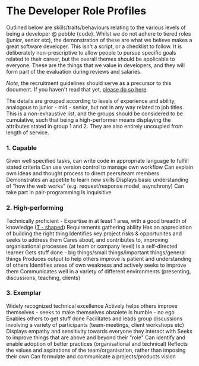 # The Developer Role Profiles

Outlined below are skills/traits/behaviours relating to the various levels of being a developer @ pebble {code}. Whilst we do not adhere to tiered roles (junior, senior etc), the demonstration of these are what we believe makes a great software developer. This isn't a script, or a checklist to follow. It is deliberately non-prescriptive to allow people to pursue specific goals related to their career, but the overall themes should be applicable to everyone. These are the things that we value in developers, and they will form part of the evaluation during reviews and salaries.

*Note*, the recruitment guidelines should serve as a precursor to this document. If you haven't read that yet, [please do so here](https://github.com/pebblecode/pebble-handbook/tree/master/great-people/hiring-great-talent/developer).

The details are grouped according to levels of experience and ability, analogous to junior - mid - senior, but not in any way related to job titles. This is a non-exhaustive list, and the groups should be considered to be cumulative, such that being a high-performer means displaying the attributes stated in group 1 and 2. They are also entirely uncoupled from length of service.

### 1. Capable
Given well specified tasks, can write code in appropriate language to fulfill stated criteria
Can use version control to manage own workflow
Can explain own ideas and thought process to direct peers/team members
Demonstrates an appetite to learn new skills
Displays basic understanding of "how the web works" (e.g. request/response model, asynchrony)
Can take part in pair-programming
Is inquisitive


### 2. High-performing
Technically proficient - Expertise in at least 1 area, with a good breadth of knowledge ([T - shaped](https://en.wikipedia.org/wiki/T-shaped_skills))
Requirements gathering ability
Has an appreciation of building the right thing
Identifies key project risks & opportunites and seeks to address them
Cares about, and contributes to, improving organisational processes (at team or company level)
Is a self-directed learner
Gets stuff done - big things/small things/important things/general things
Produces output to help others improve
Is patient and understanding of others
Identifies areas of own weakness and actively seeks to improve them
Communicates well in a variety of different environments (presenting, discussions, teaching, clients)


### 3. Exemplar
Widely recognized technical excellence
Actively helps others improve themselves - seeks to make themselves obsolete
Is humble - no ego
Enables others to get stuff done
Facilitates and leads group discussions involving a variety of participants (team-meetings, client workshops etc)
Displays empathy and sensitivity towards everyone they interact with
Seeks to improve things that are above and beyond their "role"
Can identify and enable adoption of better practices (organisational and technical)
Reflects the values and aspirations of the team/organisation, rather than imposing their own
Can formulate and communicate a projects/products vision
